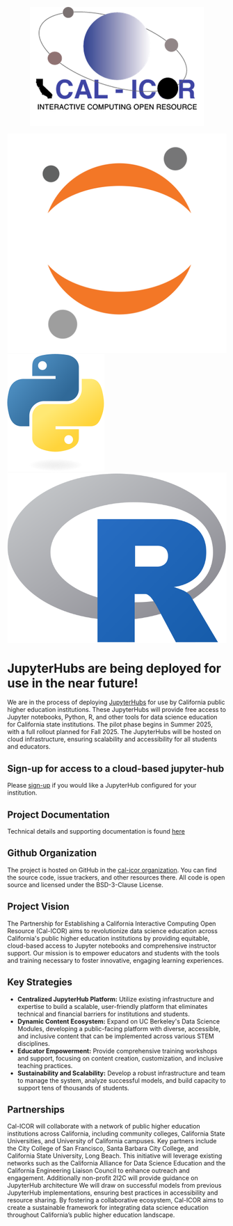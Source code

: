 <p align="center">
  <img src="assets/logo-trans.png" alt="CAL-ICOR logo" />
</p>

![JupyterHub logo](./assets/jupyter.svg#jupyter)    ![Python logo](./assets/python.svg#python)    ![R logo](./assets/r-logo.png#R)  

# JupyterHubs are being deployed for use in the near future!

We are in the process of deploying [JupyterHubs](https://jupyter.org/hub) for use by California public higher education institutions. These JupyterHubs will provide free access to Jupyter notebooks, Python, R, and other tools for data science education for California state institutions. The pilot phase begins in Summer 2025, with a full rollout planned for Fall 2025. The JupyterHubs will be hosted on cloud infrastructure, ensuring scalability and accessibility for all students and educators.

## Sign-up for access to a cloud-based jupyter-hub

Please <a target="_blank" href="https://docs.google.com/forms/d/1IN3b19WWPbTiAu8WR4tTBZwwMAY-NYS8EgH3I1eGQEI/edit?ts=66f34eb2">sign-up</a> if you would like a JupyterHub configured for your
institution.

## Project Documentation

Technical details and supporting documentation is found [here](https://docs.cal-icor.org)

## Github Organization

The project is hosted on GitHub in the [cal-icor organization](https://github.com/cal-icor). You can find the source code, issue trackers, and other resources there. All code is open source and licensed under the BSD-3-Clause License.

## Project Vision

The Partnership for Establishing a California Interactive Computing Open Resource (Cal-ICOR) aims to revolutionize data science education across California's public higher education institutions by providing equitable, cloud-based access to Jupyter notebooks and comprehensive instructor support. Our mission is to empower educators and students with the tools and training necessary to foster innovative, engaging learning experiences.

## Key Strategies

- **Centralized JupyterHub Platform:** Utilize existing infrastructure and expertise to build a scalable, user-friendly platform that eliminates technical and financial barriers for institutions and students.
- **Dynamic Content Ecosystem:** Expand on UC Berkeley's Data Science Modules, developing a public-facing platform with diverse, accessible, and inclusive content that can be implemented across various STEM disciplines.
- **Educator Empowerment:** Provide comprehensive training workshops and support, focusing on content creation, customization, and inclusive teaching practices.
- **Sustainability and Scalability:** Develop a robust infrastructure and team to manage the system, analyze successful models, and build capacity to support tens of thousands of students.

## Partnerships

Cal-ICOR will collaborate with a network of public higher education institutions across California, including community colleges, California State Universities, and University of California campuses. Key partners include the City College of San Francisco, Santa Barbara City College, and California State University, Long Beach.
This initiative will leverage existing networks such as the California Alliance for Data Science Education and the California Engineering Liaison Council to enhance outreach and engagement. Additionally non-profit 2I2C will provide guidance on JupyterHub architecture We will draw on successful models from previous JupyterHub implementations, ensuring best practices in accessibility and resource sharing. By fostering a collaborative ecosystem, Cal-ICOR aims to create a sustainable framework for integrating data science education throughout California’s public higher education landscape.






